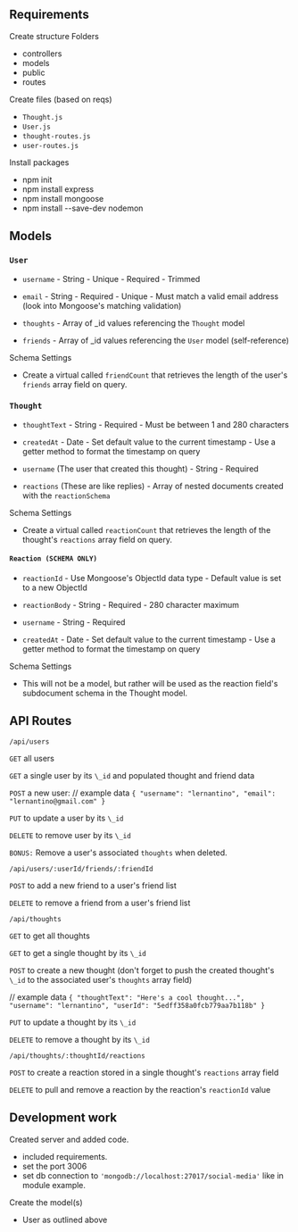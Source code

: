## Requirements

Create structure
Folders

- controllers
- models
- public
- routes

Create files (based on reqs)

- `Thought.js`
- `User.js`
- `thought-routes.js`
- `user-routes.js`

Install packages

- npm init
- npm install express
- npm install mongoose
- npm install --save-dev nodemon

## Models

### `User`

- `username`
        - String
        - Unique
        - Required
        - Trimmed

- `email`
        - String
        - Required
        - Unique
        - Must match a valid email address (look into Mongoose's matching validation)

- `thoughts`
        - Array of _id values referencing the `Thought` model

- `friends`
        - Array of _id values referencing the `User` model (self-reference)

Schema Settings

- Create a virtual called `friendCount` that retrieves the length of the user's `friends` array field on query.

### `Thought`

- `thoughtText`
        - String
        - Required
        - Must be between 1 and 280 characters

- `createdAt`
        - Date
        - Set default value to the current timestamp
        - Use a getter method to format the timestamp on query

- `username` (The user that created this thought)
        - String
        - Required

- `reactions` (These are like replies)
        - Array of nested documents created with the `reactionSchema`

Schema Settings

- Create a virtual called `reactionCount` that retrieves the length of the thought's `reactions` array field on query.

#### `Reaction (SCHEMA ONLY)`

- `reactionId`
        - Use Mongoose's ObjectId data type
        - Default value is set to a new ObjectId

- `reactionBody`
        - String
        - Required
        - 280 character maximum

- `username`
        - String
        - Required

- `createdAt`
        - Date
        - Set default value to the current timestamp
        - Use a getter method to format the timestamp on query

Schema Settings

- This will not be a model, but rather will be used as the reaction field's subdocument schema in the Thought model.

## API Routes

`/api/users`

`GET` all users

`GET` a single user by its `\_id` and populated thought and friend data

`POST` a new user:
// example data
`{ "username": "lernantino", "email": "lernantino@gmail.com" }`

`PUT` to update a user by its `\_id`

`DELETE` to remove user by its `\_id`

`BONUS:` Remove a user's associated `thoughts` when deleted.

`/api/users/:userId/friends/:friendId`

`POST` to add a new friend to a user's friend list

`DELETE` to remove a friend from a user's friend list

`/api/thoughts`

`GET` to get all thoughts

`GET` to get a single thought by its `\_id`

`POST` to create a new thought (don't forget to push the created thought's `\_id` to the associated user's `thoughts` array field)

// example data
`{ "thoughtText": "Here's a cool thought...", "username": "lernantino", "userId": "5edff358a0fcb779aa7b118b" }`

`PUT` to update a thought by its `\_id`

`DELETE` to remove a thought by its `\_id`

`/api/thoughts/:thoughtId/reactions`

``POST`` to create a reaction stored in a single thought's `reactions` array field

`DELETE` to pull and remove a reaction by the reaction's `reactionId` value

## Development work

Created server and added code. 
- included requirements.
- set the port 3006
- set db connection to `'mongodb://localhost:27017/social-media'` like in module example.

Create the model(s)
- User as outlined above